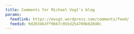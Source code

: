 ```yaml
---
title: Comments for Michael Vogt's blog
params:
  feedlink: https://mvogt.wordpress.com/comments/feed/
  feedid: 9d2034b3ff9667c955d254709b828d8c
---
```

